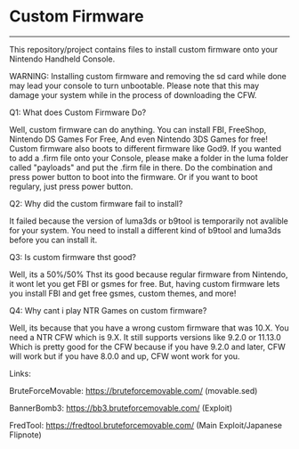 # Custom Firmware
-------------------------
This repository/project contains files to install custom firmware onto your Nintendo Handheld Console.

WARNING: Installing custom firmware and removing the sd card
while done may lead your console to turn unbootable. Please note
that this may damage your system while in the process of downloading the
CFW.


Q1: What does Custom Firmware Do?


Well, custom firmware can do anything. You can
install FBI, FreeShop, Nintendo DS Games For Free,
And even Nintendo 3DS Games for free! Custom firmware
also boots to different firmware like God9. If you wanted
to add a .firm file onto your Console, please make a folder
in the luma folder called "payloads" and put the .firm
file in there. Do the combination and press power button
to boot into the firmware. Or if you want to boot regulary,
just press power button.

Q2: Why did the custom firmware fail to install?

It failed because the version of luma3ds or b9tool is
temporarily not avalible for your system. You need to install
a different kind of b9tool and luma3ds before you can install it.

Q3: Is custom firmware thst good?

Well, its a 50%/50% Thst its good because regular firmware
from Nintendo, it wont let you get FBI or gsmes for free.
But, having custom firmware lets you install FBI and get free gsmes,
custom themes, and more!

Q4: Why cant i play NTR Games on custom firmware?

Well, its because that you have a wrong custom firmware
that was 10.X. You need a NTR CFW which is 9.X. It
still supports versions like 9.2.0 or 11.13.0 Which is
pretty good for the CFW because if you have 9.2.0 and later,
CFW will work but if you have 8.0.0 and up, CFW wont work
for you.

Links:

BruteForceMovable: https://bruteforcemovable.com/
(movable.sed)

BannerBomb3: https://bb3.bruteforcemovable.com/
(Exploit)

FredTool: https://fredtool.bruteforcemovable.com/
(Main Exploit/Japanese Flipnote)



